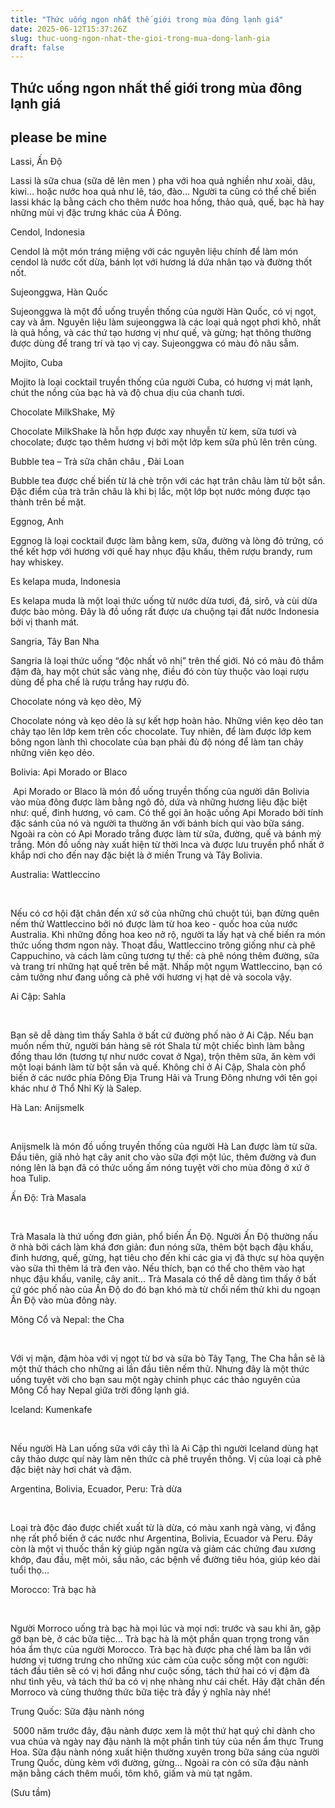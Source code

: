 ```yaml
---
title: "Thức uống ngon nhất thế giới trong mùa đông lạnh giá"
date: 2025-06-12T15:37:26Z
slug: thuc-uong-ngon-nhat-the-gioi-trong-mua-dong-lanh-gia
draft: false
---
```


## Thức uống ngon nhất thế giới trong mùa đông lạnh giá

## please be mine

Lassi, Ấn Độ

​Lassi là sữa chua (sữa dê lên men ) pha với hoa quả nghiền như xoài, dâu, kiwi… hoặc nước hoa quả như lê, táo, đào… Người ta cũng có thể chế biến lassi khác lạ bằng cách cho thêm nước hoa hồng, thảo quả, quế, bạc hà hay những mùi vị đặc trưng khác của Á Đông.
 
Cendol, Indonesia

​Cendol là một món tráng miệng với các nguyên liệu chính để làm món cendol là nước cốt dừa, bánh lọt với hương lá dứa nhân tạo và đường thốt nốt.
 
Sujeonggwa, Hàn Quốc

​Sujeonggwa là một đồ uống truyền thống của người Hàn Quốc, có vị ngọt, cay và ấm. Nguyên liệu làm sujeonggwa là các loại quả ngọt phơi khô, nhất là quả hồng, và các thứ tạo hương vị như quế, và gừng; hạt thông thường được dùng để trang trí và tạo vị cay. Sujeonggwa có màu đỏ nâu sẫm.
 
Mojito, Cuba

​Mojito là loại cocktail truyền thống của người Cuba, có hương vị mát lạnh, chút the nồng của bạc hà và độ chua dịu của chanh tươi.
 
Chocolate MilkShake, Mỹ

​Chocolate MilkShake là hỗn hợp được xay nhuyễn từ kem, sữa tươi và chocolate; được tạo thêm hương vị bởi một lớp kem sữa phủ lên trên cùng.
 
Bubble tea – Trà sữa chân châu , Đài Loan

​Bubble tea được chế biến từ lá chè trộn với các hạt trân châu làm từ bột sắn. Đặc điểm của trà trân châu là khi bị lắc, một lớp bọt nước mỏng được tạo thành trên bề mặt.
 
Eggnog, Anh

​Eggnog là loại cocktail được làm bằng kem, sữa, đường và lòng đỏ trứng, có thể kết hợp với hương với quế hay nhục đậu khấu, thêm rượu brandy, rum hay whiskey.
 
Es kelapa muda, Indonesia

​Es kelapa muda là một loại thức uống từ nước dừa tươi, đá, sirô, và cùi dừa được bào mỏng. Đây là đồ uống rất được ưa chuộng tại đất nước Indonesia bởi vị thanh mát.
 
Sangria, Tây Ban Nha

​Sangria là loại thức uống “độc nhất vô nhị” trên thế giới. Nó có màu đỏ thắm đậm đà, hay một chút sắc vàng nhẹ, điều đó còn tùy thuộc vào loại rượu dùng để pha chế là rượu trắng hay rượu đỏ.
 
Chocolate nóng và kẹo dẻo, Mỹ

​Chocolate nóng và kẹo dẻo là sự kết hợp hoàn hảo. Những viên kẹo dẻo tan chảy tạo lên lớp kem trên cốc chocolate. Tuy nhiên, để làm được lớp kem bông ngon lành thì chocolate của bạn phải đủ độ nóng để làm tan chảy những viên kẹo dẻo.
 
Bolivia: Api Morado or Blaco
 
​
Api Morado or Blaco là món đồ uống truyền thống của người dân Bolivia vào mùa đông được làm bằng ngô đỏ, dứa và những hương liệu đặc biệt như: quế, đinh hương, vỏ cam. Có thể gọi ăn hoặc uống Api Morado bởi tính đặc sánh của nó và người ta thường ăn với bánh bích qui vào bữa sáng. Ngoài ra còn có Api Morado trắng được làm từ sữa, đường, quế và bánh mỳ trắng. Món đồ uống này xuất hiện từ thời Inca và được lưu truyền phổ nhất ở khắp nơi cho đến nay đặc biệt là ở miền Trung và Tây Bolivia.

Australia: Wattleccino
 
​

Nếu có cơ hội đặt chân đến xứ sở của những chú chuột túi, bạn đừng quên nếm thử Wattleccino bởi nó được làm từ hoa keo - quốc hoa của nước Australia. Khi những đồng hoa keo nở rộ, người ta lấy hạt và chế biến ra món thức uống thơm ngon này. Thoạt đầu, Wattleccino trông giống như cà phê Cappuchino, và cách làm cũng tương tự thế: cà phê nóng thêm đường, sữa và trang trí những hạt quế trên bề mặt. Nhấp một ngụm Wattleccino, bạn có cảm tưởng như đang uống cà phê với hương vị hạt dẻ và socola vậy.

Ai Cập: Sahla
 
​

Bạn sẽ dễ dàng tìm thấy Sahla ở bất cứ đường phố nào ở Ai Cập. Nếu bạn muốn nếm thử, người bán hàng sẽ rót Shala từ một chiếc bình làm bằng đồng thau lớn (tương tự như nước covat ở Nga), trộn thêm sữa, ăn kèm với một loại bánh làm từ bột sắn và quế. Không chỉ ở Ai Cập, Shala còn phổ biến ở các nước phía Đông Địa Trung Hải và Trung Đông nhưng với tên gọi khác như ở Thổ Nhĩ Kỳ là Salep.

Hà Lan: Anijsmelk
 
​

Anijsmelk là món đồ uống truyền thống của người Hà Lan được làm từ sữa. Đầu tiên, giã nhỏ hạt cây anit cho vào sữa đợi một lúc, thêm đường và đun nóng lên là bạn đã có thức uống ấm nóng tuyệt vời cho mùa đông ở xứ ở hoa Tulip.

Ấn Độ: Trà Masala
 
​

Trà Masala là thứ uống đơn giản, phổ biến Ấn Độ. Người Ấn Độ thường nấu ở nhà bởi cách làm khá đơn giản: đun nóng sữa, thêm bột bạch đậu khấu, đinh hương, quế, gừng, hạt tiêu cho đến khi các gia vị đã thực sự hòa quyện vào sữa thì thêm lá trà đen vào. Nếu thích, bạn có thể cho thêm vào hạt nhục đậu khấu, vanile, cây anit... Trà Masala có thể dễ dàng tìm thấy ở bất cứ góc phố nào của Ấn Độ do đó bạn khó mà từ chối nếm thử khi du ngoạn Ấn Độ vào mùa đông này.

Mông Cổ và Nepal: the Cha
 
​

Với vị mặn, đậm hòa với vị ngọt từ bơ và sữa bò Tây Tạng, The Cha hẳn sẽ là một thử thách cho những ai lần đầu tiên nếm thử. Nhưng đây là một thức uống tuyệt vời cho bạn sau một ngày chinh phục các thảo nguyên của Mông Cổ hay Nepal giữa trời đông lạnh giá.

Iceland: Kumenkafe
 
​

Nếu người Hà Lan uống sữa với cây thì là Ai Cập thì người Iceland dùng hạt cây thảo dược quí này làm nên thức cà phê truyền thống. Vị của loại cà phê đặc biệt này hơi chát và đậm.

Argentina, Bolivia, Ecuador, Peru: Trà dừa
 
​

Loại trà độc đáo được chiết xuất từ là dừa, có màu xanh ngả vàng, vị đắng nhẹ rất phổ biến ở các nước như Argentina, Bolivia, Ecuador và Peru. Đây còn là một vị thuốc thần kỳ giúp ngăn ngừa và giảm các chứng đau xương khớp, đau đầu, mệt mỏi, sầu não, các bệnh về đường tiêu hóa, giúp kéo dài tuổi thọ...

Morocco: Trà bạc hà
 
​

Người Morroco uống trà bạc hà mọi lúc và mọi nơi: trước và sau khi ăn, gặp gỡ bạn bè, ở các bữa tiệc... Trà bạc hà là một phần quan trọng trong văn hóa ẩm thực của người Morocco. Trà bạc hà được pha chế làm ba lần với hương vị tương trưng cho những xúc cảm của cuộc sống một con người: tách đầu tiên sẽ có vị hơi đắng như cuộc sống, tách thứ hai có vị đậm đà như tình yêu, và tách thứ ba có vị nhẹ nhàng như cái chết. Hãy đặt chân đến Morroco và cùng thưởng thức bữa tiệc trà đầy ý nghĩa này nhé!

Trung Quốc: Sữa đậu nành nóng
 
​
 5000 năm trước đây, đậu nành được xem là một thứ hạt quý chỉ dành cho vua chúa và ngày nay đậu nành là một phần tinh túy của nền ẩm thực Trung Hoa. Sữa đậu nành nóng xuất hiện thường xuyên trong bữa sáng của người Trung Quốc, dùng kèm với đường, gừng... Ngoài ra còn có sữa đậu nành mặn bằng cách thêm muối, tôm khô, giấm và mù tạt ngâm.
 
(Sưu tầm)​